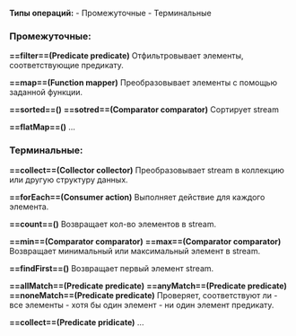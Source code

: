 **Типы операций:**
	- Промежуточные
	- Терминальные

### **Промежуточные:**

**==filter==(Predicate predicate)**
	Отфильтровывает элементы, соответствующие предикату.

**==map==(Function mapper)**
	Преобразовывает элементы с помощью заданной функции.

**==sorted==()**
**==sotred==(Comparator comparator)**
	Сортирует stream

**==flatMap==()**
	...


### Терминальные:

**==collect==(Collector collector)**
	Преобразовывает stream в коллекцию или другую структуру данных.

**==forEach==(Consumer action)**
	Выполняет действие для каждого элемента.

**==count==()**
	Возвращает кол-во элементов в stream.

**==min==(Comparator comparator)**
**==max==(Comparator comparator)**
	Возвращает минимальный или максимальный элемент в stream.

**==findFirst==()**
	Возвращает первый элемент stream.

**==allMatch==(Predicate predicate)**
**==anyMatch==(Predicate predicate)**
**==noneMatch==(Predicate predicate)**
	Проверяет, соответствуют ли 
	- все элементы
	- хотя бы один элемент
	- ни один элемент
	предикату.

**==collect==(Predicate pridicate)**
	...


